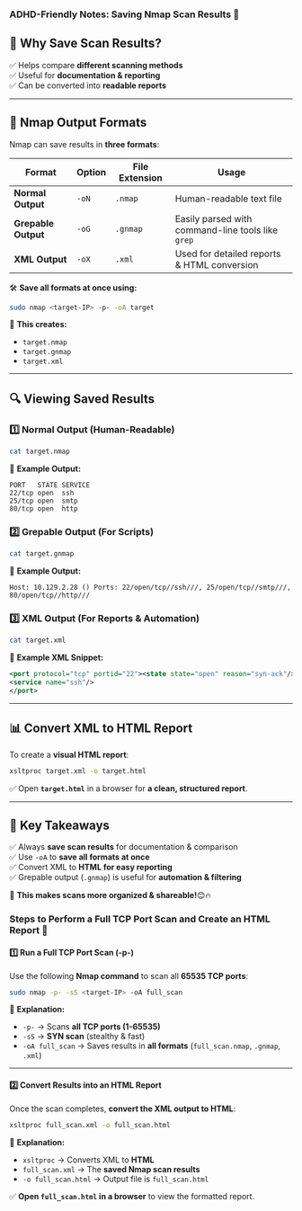 ### **ADHD-Friendly Notes: Saving Nmap Scan Results** 🚀

## **📌 Why Save Scan Results?**

✅ Helps compare **different scanning methods**  
✅ Useful for **documentation & reporting**  
✅ Can be converted into **readable reports**

---

## **📁 Nmap Output Formats**

Nmap can save results in **three formats**:

|**Format**|**Option**|**File Extension**|**Usage**|
|---|---|---|---|
|**Normal Output**|`-oN`|`.nmap`|Human-readable text file|
|**Grepable Output**|`-oG`|`.gnmap`|Easily parsed with command-line tools like `grep`|
|**XML Output**|`-oX`|`.xml`|Used for detailed reports & HTML conversion|

🛠 **Save all formats at once using:**

```bash
sudo nmap <target-IP> -p- -oA target
```

📌 **This creates:**

- `target.nmap`
- `target.gnmap`
- `target.xml`

---

## **🔍 Viewing Saved Results**

### **1️⃣ Normal Output (Human-Readable)**

```bash
cat target.nmap
```

📌 **Example Output:**

```
PORT   STATE SERVICE
22/tcp open  ssh
25/tcp open  smtp
80/tcp open  http
```

### **2️⃣ Grepable Output (For Scripts)**

```bash
cat target.gnmap
```

📌 **Example Output:**

```
Host: 10.129.2.28 () Ports: 22/open/tcp//ssh///, 25/open/tcp//smtp///, 80/open/tcp//http///
```

### **3️⃣ XML Output (For Reports & Automation)**

```bash
cat target.xml
```

📌 **Example XML Snippet:**

```xml
<port protocol="tcp" portid="22"><state state="open" reason="syn-ack"/>
<service name="ssh"/>
</port>
```

---

## **📊 Convert XML to HTML Report**

To create a **visual HTML report**:

```bash
xsltproc target.xml -o target.html
```

✅ Open **`target.html`** in a browser for **a clean, structured report**.

---

## **🎯 Key Takeaways**

✅ Always **save scan results** for documentation & comparison  
✅ Use `-oA` to **save all formats at once**  
✅ Convert XML to **HTML for easy reporting**  
✅ Grepable output (`.gnmap`) is useful for **automation & filtering**

🚀 **This makes scans more organized & shareable!**😊🔥

### **Steps to Perform a Full TCP Port Scan and Create an HTML Report** 🚀

#### **1️⃣ Run a Full TCP Port Scan (-p-)**

Use the following **Nmap command** to scan all **65535 TCP ports**:

```bash
sudo nmap -p- -sS <target-IP> -oA full_scan
```

📌 **Explanation:**

- `-p-` → Scans **all TCP ports (1-65535)**
- `-sS` → **SYN scan** (stealthy & fast)
- `-oA full_scan` → Saves results in **all formats** (`full_scan.nmap`, `.gnmap`, `.xml`)

---

#### **2️⃣ Convert Results into an HTML Report**

Once the scan completes, **convert the XML output to HTML**:

```bash
xsltproc full_scan.xml -o full_scan.html
```

📌 **Explanation:**

- `xsltproc` → Converts XML to **HTML**
- `full_scan.xml` → The **saved Nmap scan results**
- `-o full_scan.html` → Output file is `full_scan.html`

✅ **Open `full_scan.html` in a browser** to view the formatted report.
